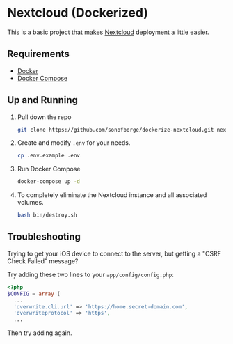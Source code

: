# Nextcloud (Dockerized)

This is a basic project that makes [Nextcloud](https://nextcloud.com/) deployment a little easier.

## Requirements

*   [Docker](https://docs.docker.com/install/)
*   [Docker Compose](https://docs.docker.com/compose/install/)

## Up and Running

1.  Pull down the repo

    ```sh
    git clone https://github.com/sonofborge/dockerize-nextcloud.git nextcloud
    ```

1.  Create and modify `.env` for your needs.

    ```sh
    cp .env.example .env
    ```

1.  Run Docker Compose

    ```sh
    docker-compose up -d
    ```

1.  To completely eliminate the Nextcloud instance and all associated volumes.

    ```bash
    bash bin/destroy.sh
    ```

## Troubleshooting

Trying to get your iOS device to connect to the server,
but getting a "CSRF Check Failed" message?

Try adding these two lines to your `app/config/config.php`:

```php
<?php
$CONFIG = array (
  ...
  'overwrite.cli.url' => 'https://home.secret-domain.com',
  'overwriteprotocol' => 'https',
  ...
```

Then try adding again.
